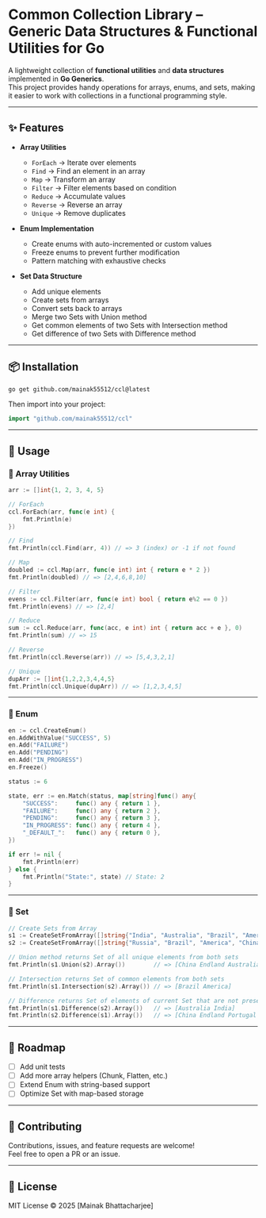 # Common Collection Library – Generic Data Structures & Functional Utilities for Go

A lightweight collection of **functional utilities** and **data structures** implemented in **Go Generics**.  
This project provides handy operations for arrays, enums, and sets, making it easier to work with collections in a functional programming style.  

---

## ✨ Features  

- **Array Utilities**  
  - `ForEach` → Iterate over elements  
  - `Find` → Find an element in an array  
  - `Map` → Transform an array  
  - `Filter` → Filter elements based on condition  
  - `Reduce` → Accumulate values  
  - `Reverse` → Reverse an array  
  - `Unique` → Remove duplicates  

- **Enum Implementation**  
  - Create enums with auto-incremented or custom values  
  - Freeze enums to prevent further modification  
  - Pattern matching with exhaustive checks  

- **Set Data Structure**  
  - Add unique elements  
  - Create sets from arrays  
  - Convert sets back to arrays  
  - Merge two Sets with Union method
  - Get common elements of two Sets with Intersection method
  - Get difference of two Sets with Difference method

---

## 📦 Installation  

```bash
go get github.com/mainak55512/ccl@latest
```

Then import into your project:  

```go
import "github.com/mainak55512/ccl"
```

---

## 🚀 Usage  

### 🔹 Array Utilities  

```go
arr := []int{1, 2, 3, 4, 5}

// ForEach
ccl.ForEach(arr, func(e int) {
	fmt.Println(e)
})

// Find
fmt.Println(ccl.Find(arr, 4)) // => 3 (index) or -1 if not found

// Map
doubled := ccl.Map(arr, func(e int) int { return e * 2 })
fmt.Println(doubled) // => [2,4,6,8,10]

// Filter
evens := ccl.Filter(arr, func(e int) bool { return e%2 == 0 })
fmt.Println(evens) // => [2,4]

// Reduce
sum := ccl.Reduce(arr, func(acc, e int) int { return acc + e }, 0)
fmt.Println(sum) // => 15

// Reverse
fmt.Println(ccl.Reverse(arr)) // => [5,4,3,2,1]

// Unique
dupArr := []int{1,2,2,3,4,4,5}
fmt.Println(ccl.Unique(dupArr)) // => [1,2,3,4,5]
```

---

### 🔹 Enum  

```go
en := ccl.CreateEnum()
en.AddWithValue("SUCCESS", 5)
en.Add("FAILURE")
en.Add("PENDING")
en.Add("IN_PROGRESS")
en.Freeze()

status := 6

state, err := en.Match(status, map[string]func() any{
	"SUCCESS":     func() any { return 1 },
	"FAILURE":     func() any { return 2 },
	"PENDING":     func() any { return 3 },
	"IN_PROGRESS": func() any { return 4 },
	"_DEFAULT_":   func() any { return 0 },
})

if err != nil {
	fmt.Println(err)
} else {
	fmt.Println("State:", state) // State: 2
}
```

---

### 🔹 Set  

```go
// Create Sets from Array
s1 := CreateSetFromArray([]string{"India", "Australia", "Brazil", "America"})
s2 := CreateSetFromArray([]string{"Russia", "Brazil", "America", "China", "Endland", "Portugal"})

// Union method returns Set of all unique elements from both sets
fmt.Println(s1.Union(s2).Array())        // => [China Endland Australia Brazil America India Portugal Russia]

// Intersection returns Set of common elements from both sets
fmt.Println(s1.Intersection(s2).Array()) // => [Brazil America]

// Difference returns Set of elements of current Set that are not present in other set
fmt.Println(s1.Difference(s2).Array())   // => [Australia India]
fmt.Println(s2.Difference(s1).Array())   // => [China Endland Portugal Russia]
```

---

## 📖 Roadmap  

- [ ] Add unit tests  
- [ ] Add more array helpers (Chunk, Flatten, etc.)  
- [ ] Extend Enum with string-based support  
- [ ] Optimize Set with map-based storage  

---

## 🤝 Contributing  

Contributions, issues, and feature requests are welcome!  
Feel free to open a PR or an issue.  

---

## 📜 License  

MIT License © 2025 [Mainak Bhattacharjee]  
